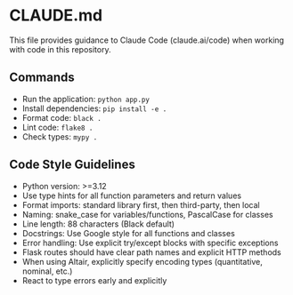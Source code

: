 # CLAUDE.md

This file provides guidance to Claude Code (claude.ai/code) when working with code in this repository.

## Commands

- Run the application: `python app.py`
- Install dependencies: `pip install -e .` 
- Format code: `black .`
- Lint code: `flake8 .`
- Check types: `mypy .`

## Code Style Guidelines

- Python version: >=3.12
- Use type hints for all function parameters and return values
- Format imports: standard library first, then third-party, then local
- Naming: snake_case for variables/functions, PascalCase for classes
- Line length: 88 characters (Black default)
- Docstrings: Use Google style for all functions and classes
- Error handling: Use explicit try/except blocks with specific exceptions
- Flask routes should have clear path names and explicit HTTP methods
- When using Altair, explicitly specify encoding types (quantitative, nominal, etc.)
- React to type errors early and explicitly